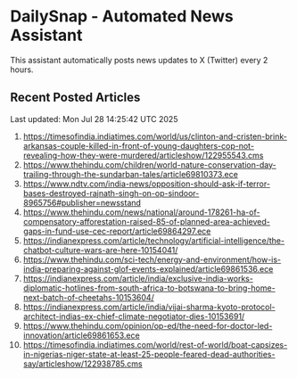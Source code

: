 # DailySnap - Automated News Assistant

This assistant automatically posts news updates to X (Twitter) every 2 hours.

## Recent Posted Articles

Last updated: Mon Jul 28 14:25:42 UTC 2025

1. https://timesofindia.indiatimes.com/world/us/clinton-and-cristen-brink-arkansas-couple-killed-in-front-of-young-daughters-cop-not-revealing-how-they-were-murdered/articleshow/122955543.cms
2. https://www.thehindu.com/children/world-nature-conservation-day-trailing-through-the-sundarban-tales/article69810373.ece
3. https://www.ndtv.com/india-news/opposition-should-ask-if-terror-bases-destroyed-rajnath-singh-on-op-sindoor-8965756#publisher=newsstand
4. https://www.thehindu.com/news/national/around-178261-ha-of-compensatory-afforestation-raised-85-of-planned-area-achieved-gaps-in-fund-use-cec-report/article69864297.ece
5. https://indianexpress.com/article/technology/artificial-intelligence/the-chatbot-culture-wars-are-here-10154041/
6. https://www.thehindu.com/sci-tech/energy-and-environment/how-is-india-preparing-against-glof-events-explained/article69861536.ece
7. https://indianexpress.com/article/india/exclusive-india-works-diplomatic-hotlines-from-south-africa-to-botswana-to-bring-home-next-batch-of-cheetahs-10153604/
8. https://indianexpress.com/article/india/vijai-sharma-kyoto-protocol-architect-indias-ex-chief-climate-negotiator-dies-10153691/
9. https://www.thehindu.com/opinion/op-ed/the-need-for-doctor-led-innovation/article69861653.ece
10. https://timesofindia.indiatimes.com/world/rest-of-world/boat-capsizes-in-nigerias-niger-state-at-least-25-people-feared-dead-authorities-say/articleshow/122938785.cms
